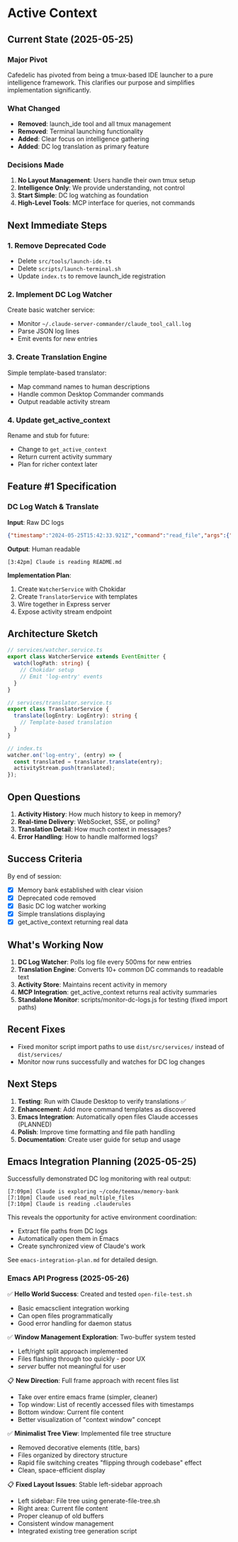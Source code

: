 # Active Context

## Current State (2025-05-25)

### Major Pivot
Cafedelic has pivoted from being a tmux-based IDE launcher to a pure intelligence framework. This clarifies our purpose and simplifies implementation significantly.

### What Changed
- **Removed**: launch_ide tool and all tmux management
- **Removed**: Terminal launching functionality  
- **Added**: Clear focus on intelligence gathering
- **Added**: DC log translation as primary feature

### Decisions Made
1. **No Layout Management**: Users handle their own tmux setup
2. **Intelligence Only**: We provide understanding, not control
3. **Start Simple**: DC log watching as foundation
4. **High-Level Tools**: MCP interface for queries, not commands

## Next Immediate Steps

### 1. Remove Deprecated Code
- Delete `src/tools/launch-ide.ts`
- Delete `scripts/launch-terminal.sh`
- Update `index.ts` to remove launch_ide registration

### 2. Implement DC Log Watcher
Create basic watcher service:
- Monitor `~/.claude-server-commander/claude_tool_call.log`
- Parse JSON log lines
- Emit events for new entries

### 3. Create Translation Engine
Simple template-based translator:
- Map command names to human descriptions
- Handle common Desktop Commander commands
- Output readable activity stream

### 4. Update get_active_context
Rename and stub for future:
- Change to `get_active_context` 
- Return current activity summary
- Plan for richer context later

## Feature #1 Specification

### DC Log Watch & Translate

**Input**: Raw DC logs
```json
{"timestamp":"2024-05-25T15:42:33.921Z","command":"read_file","args":{"path":"/home/alex/project/README.md"}}
```

**Output**: Human readable
```
[3:42pm] Claude is reading README.md
```

**Implementation Plan**:
1. Create `WatcherService` with Chokidar
2. Create `TranslatorService` with templates
3. Wire together in Express server
4. Expose activity stream endpoint

## Architecture Sketch

```typescript
// services/watcher.service.ts
export class WatcherService extends EventEmitter {
  watch(logPath: string) {
    // Chokidar setup
    // Emit 'log-entry' events
  }
}

// services/translator.service.ts  
export class TranslatorService {
  translate(logEntry: LogEntry): string {
    // Template-based translation
  }
}

// index.ts
watcher.on('log-entry', (entry) => {
  const translated = translator.translate(entry);
  activityStream.push(translated);
});
```

## Open Questions

1. **Activity History**: How much history to keep in memory?
2. **Real-time Delivery**: WebSocket, SSE, or polling?
3. **Translation Detail**: How much context in messages?
4. **Error Handling**: How to handle malformed logs?

## Success Criteria

By end of session:
- [x] Memory bank established with clear vision
- [x] Deprecated code removed
- [x] Basic DC log watcher working
- [x] Simple translations displaying
- [x] get_active_context returning real data

## What's Working Now

1. **DC Log Watcher**: Polls log file every 500ms for new entries
2. **Translation Engine**: Converts 10+ common DC commands to readable text
3. **Activity Store**: Maintains recent activity in memory
4. **MCP Integration**: get_active_context returns real activity summaries
5. **Standalone Monitor**: scripts/monitor-dc-logs.js for testing (fixed import paths)

## Recent Fixes

- Fixed monitor script import paths to use `dist/src/services/` instead of `dist/services/`
- Monitor now runs successfully and watches for DC log changes

## Next Steps

1. **Testing**: Run with Claude Desktop to verify translations ✅
2. **Enhancement**: Add more command templates as discovered
3. **Emacs Integration**: Automatically open files Claude accesses (PLANNED)
4. **Polish**: Improve time formatting and file path handling
5. **Documentation**: Create user guide for setup and usage

## Emacs Integration Planning (2025-05-25)

Successfully demonstrated DC log monitoring with real output:
```
[7:09pm] Claude is exploring ~/code/teemax/memory-bank
[7:10pm] Claude used read_multiple_files
[7:10pm] Claude is reading .clauderules
```

This reveals the opportunity for active environment coordination:
- Extract file paths from DC logs
- Automatically open them in Emacs
- Create synchronized view of Claude's work

See `emacs-integration-plan.md` for detailed design.

### Emacs API Progress (2025-05-26)

✅ **Hello World Success**: Created and tested `open-file-test.sh`
- Basic emacsclient integration working
- Can open files programmatically
- Good error handling for daemon status

✅ **Window Management Exploration**: Two-buffer system tested
- Left/right split approach implemented
- Files flashing through too quickly - poor UX
- *server* buffer not meaningful for user

📋 **New Direction**: Full frame approach with recent files list
- Take over entire emacs frame (simpler, cleaner)
- Top window: List of recently accessed files with timestamps
- Bottom window: Current file content
- Better visualization of "context window" concept

✅ **Minimalist Tree View**: Implemented file tree structure
- Removed decorative elements (title, bars)
- Files organized by directory structure
- Rapid file switching creates "flipping through codebase" effect
- Clean, space-efficient display

📋 **Fixed Layout Issues**: Stable left-sidebar approach
- Left sidebar: File tree using generate-file-tree.sh
- Right area: Current file content
- Proper cleanup of old buffers
- Consistent window management
- Integrated existing tree generation script
